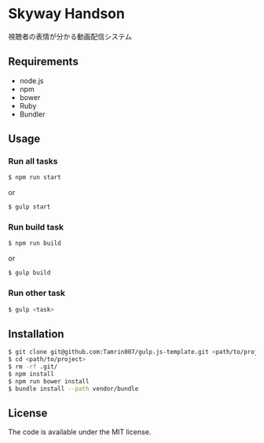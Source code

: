 # Skyway Handson

視聴者の表情が分かる動画配信システム

## Requirements

- node.js
- npm
- bower
- Ruby
- Bundler

## Usage

### Run all tasks

```sh
$ npm run start
```
or

```sh
$ gulp start
```

### Run build task

```sh
$ npm run build
```
or

```sh
$ gulp build
```

### Run other task

```sh
$ gulp <task>
```

## Installation

```sh
$ git clone git@github.com:Tamrin007/gulp.js-template.git <path/to/project>
$ cd <path/to/project>
$ rm -rf .git/
$ npm install
$ npm run bower install
$ bundle install --path vendor/bundle
```

## License

The code is available under the MIT license.
